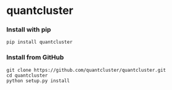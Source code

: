 quantcluster
===

<h3>Install with pip</h3>
<pre><code>pip install quantcluster</code></pre>

<h3>Install from GitHub</h3>
<pre><code>git clone https://github.com/quantcluster/quantcluster.git
cd quantcluster
python setup.py install</code></pre>

